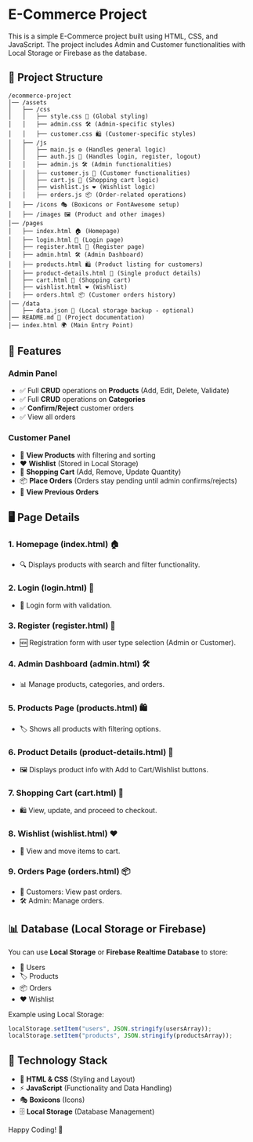 # **E-Commerce Project**

This is a simple E-Commerce project built using HTML, CSS, and JavaScript. The project includes Admin and Customer functionalities with Local Storage or Firebase as the database.

## **📂 Project Structure**

```
/ecommerce-project
│── /assets
│   ├── /css
│   │   ├── style.css 🎨 (Global styling)
│   │   ├── admin.css 🛠️ (Admin-specific styles)
│   │   ├── customer.css 🛍️ (Customer-specific styles)
│   ├── /js
│   │   ├── main.js ⚙️ (Handles general logic)
│   │   ├── auth.js 🔐 (Handles login, register, logout)
│   │   ├── admin.js 🛠️ (Admin functionalities)
│   │   ├── customer.js 👤 (Customer functionalities)
│   │   ├── cart.js 🛒 (Shopping cart logic)
│   │   ├── wishlist.js ❤️ (Wishlist logic)
│   │   ├── orders.js 📦 (Order-related operations)
│   ├── /icons 🎭 (Boxicons or FontAwesome setup)
│   ├── /images 🖼️ (Product and other images)
│── /pages
│   ├── index.html 🏠 (Homepage)
│   ├── login.html 🔑 (Login page)
│   ├── register.html 📝 (Register page)
│   ├── admin.html 🛠️ (Admin Dashboard)
│   ├── products.html 🛍️ (Product listing for customers)
│   ├── product-details.html 📄 (Single product details)
│   ├── cart.html 🛒 (Shopping cart)
│   ├── wishlist.html ❤️ (Wishlist)
│   ├── orders.html 📦 (Customer orders history)
│── /data
│   ├── data.json 📁 (Local storage backup - optional)
│── README.md 📖 (Project documentation)
│── index.html 🌍 (Main Entry Point)
```

## 📜 Features

### **Admin Panel**

- ✅ Full **CRUD** operations on **Products** (Add, Edit, Delete, Validate)
- ✅ Full **CRUD** operations on **Categories**
- ✅ **Confirm/Reject** customer orders
- ✅ View all orders

### **Customer Panel**

- 👀 **View Products** with filtering and sorting
- ❤️ **Wishlist** (Stored in Local Storage)
- 🛒 **Shopping Cart** (Add, Remove, Update Quantity)
- 📦 **Place Orders** (Orders stay pending until admin confirms/rejects)
- 🔄 **View Previous Orders**

## 🖥️ Page Details

### **1. Homepage (index.html) 🏠**

- 🔍 Displays products with search and filter functionality.

### **2. Login (login.html) 🔑**

- 🔐 Login form with validation.

### **3. Register (register.html) 📝**

- 🆕 Registration form with user type selection (Admin or Customer).

### **4. Admin Dashboard (admin.html) 🛠️**

- 📊 Manage products, categories, and orders.

### **5. Products Page (products.html) 🛍️**

- 🏷️ Shows all products with filtering options.

### **6. Product Details (product-details.html) 📄**

- 🖼️ Displays product info with Add to Cart/Wishlist buttons.

### **7. Shopping Cart (cart.html) 🛒**

- 🛍️ View, update, and proceed to checkout.

### **8. Wishlist (wishlist.html) ❤️**

- 📌 View and move items to cart.

### **9. Orders Page (orders.html) 📦**

- 👤 Customers: View past orders.
- 🛠️ Admin: Manage orders.

## 📊 Database (Local Storage or Firebase)

You can use **Local Storage** or **Firebase Realtime Database** to store:

- 👤 Users
- 🏷️ Products
- 📦 Orders
- ❤️ Wishlist

Example using Local Storage:

```js
localStorage.setItem("users", JSON.stringify(usersArray));
localStorage.setItem("products", JSON.stringify(productsArray));
```

## 🚀 Technology Stack

- 🎨 **HTML & CSS** (Styling and Layout)
- ⚡ **JavaScript** (Functionality and Data Handling)
- 🎭 **Boxicons** (Icons)
- 🗄️ **Local Storage** (Database Management)

Happy Coding! 🚀
